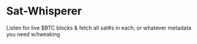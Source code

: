# Sat-Whisperer
Listen for live $BTC blocks &amp; fetch all sat#s in each, or whatever metadata you need w/tweaking
